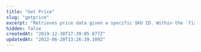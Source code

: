 ```yaml
---
title: "Get Price"
slug: "getprice"
excerpt: "Retrieves price data given a specific SKU ID. Within the `fixedPrices` object, there might be a list of prices for specific Trade Policies and Minimium Quantities of the SKU. Fixed Prices may also be scheduled.\r\n\r\n ## Response body example\r\n\r\n```json\r\n{\r\n    \"itemId\": \"1\",\r\n    \"listPrice\": 50,\r\n    \"costPrice\": 90,\r\n    \"markup\": 30,\r\n    \"basePrice\": 117,\r\n    \"fixedPrices\": [\r\n        {\r\n            \"tradePolicyId\": \"1\",\r\n            \"value\": 50.5,\r\n            \"listPrice\": 50.5,\r\n            \"minQuantity\": 2,\r\n            \"dateRange\": {\r\n                \"from\": \"2021-12-31T01:00:00Z\",\r\n                \"to\": \"2022-12-31T01:00:00Z\"\r\n            }\r\n        },\r\n        {\r\n            \"tradePolicyId\": \"2\",\r\n            \"value\": 30,\r\n            \"listPrice\": 50,\r\n            \"minQuantity\": 2\r\n        }\r\n    ]\r\n}\r\n```"
hidden: false
createdAt: "2019-12-30T17:39:05.877Z"
updatedAt: "2022-06-20T13:26:39.109Z"
---
```

